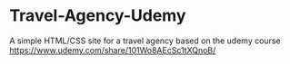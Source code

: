 # Travel-Agency-Udemy

A simple HTML/CSS site for a travel agency based on the udemy course https://www.udemy.com/share/101Wo8AEcSc1tXQnoB/ 
